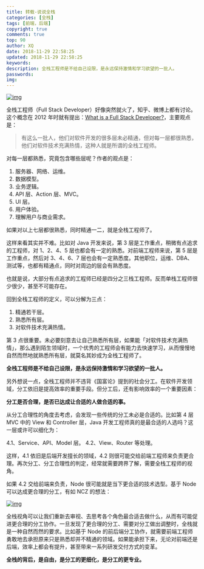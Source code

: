 ```yaml
---
title: 转载-说说全栈
categories: [全栈]
tags: [前端，后端]
copyright: true
comments: true
top: 90
author: XQ
date: 2018-11-29 22:58:25
updated: 2018-11-29 22:58:25
keywords:
description: 全栈工程师是不给自己设限，是永远保持激情和学习欲望的一批人。
passwords:
img:
---
```


[![img](https://camo.githubusercontent.com/052e7850a4dcc87c784a93c5fbca0a1d04f429b1/687474703a2f2f6d656469612d63616368652d6563302e70696e696d672e636f6d2f373336782f35652f39322f36352f35653932363539333138366434633734373534383161626336333266373666372e6a7067)](https://camo.githubusercontent.com/052e7850a4dcc87c784a93c5fbca0a1d04f429b1/687474703a2f2f6d656469612d63616368652d6563302e70696e696d672e636f6d2f373336782f35652f39322f36352f35653932363539333138366434633734373534383161626336333266373666372e6a7067)

全栈工程师（Full Stack Developer）好像突然就火了，知乎、微博上都有讨论。这个概念在 2012 年时就有提出：[What is a Full Stack Developer?](http://www.laurencegellert.com/2012/08/what-is-a-full-stack-developer/)，主要观点是：

> 有这么一批人，他们对软件开发的很多层未必精通，但对每一层都很熟悉，他们对软件技术充满热情，这种人就是所谓的全栈工程师。

对每一层都熟悉，究竟包含哪些层呢？作者的观点是：

1. 服务器、网络、运维。
2. 数据模型。
3. 业务逻辑。
4. API 层、Action 层、MVC。
5. UI 层。
6. 用户体验。
7. 理解用户与商业需求。

如果对以上七层都很熟悉，同时精通一二，就是全栈工程师了。

这样来看其实并不难。比如对 Java 开发来说，第 3 层是工作重点，稍微有点追求的工程师，对 1、2、4、5 层也都会有一定的熟悉。对前端工程师来说，第 5 层是工作重点，然后对 3、4、6、7 层也会有一定熟悉度。其他职位，运维、DBA、测试等，也都有精通点，同时对周边的层会有熟悉度。

也就是说，大部分有点追求的工程师已经是四分之三栈工程师。反而单栈工程师很少很少，甚至不可能存在。

回到全栈工程师的定义，可以分解为三点：

1. 精通若干层。
2. 熟悉所有层。
3. 对软件技术充满热情。

第 3 点很重要。未必要刻意去让自己熟悉所有层，如果能「对软件技术充满热情」，那么遇到陌生领域时，一个优秀的工程师会有能力去快速学习，从而慢慢地自然而然地就熟悉所有层，就莫名其妙成为全栈工程师了。

**全栈工程师是不给自己设限，是永远保持激情和学习欲望的一批人。**

另外想说一点，全栈工程师并不违背《国富论》提到的社会分工。在软件开发领域，分工依旧是提高效率的重要手段。但分工后，还有影响效率的一个重要因素：

**分工是否合理，是否已达成让合适的人做合适的事。**

从分工合理性的角度去考虑，会发现一些传统的分工未必是合适的。比如第 4 层 MVC 中的 View 和 Controller 层，Java 开发工程师真的是最合适的人选吗？这一层或许可以细化为：

4.1、Service、API、Model 层。
4.2、View、Router 等处理。

这样，4.1 依旧是后端开发擅长的领域，4.2 则很可能交给前端工程师来负责更合理。再次分工、分工合理性的判定，经常就需要跨界了解，需要全栈工程师的视角。

如果 4.2 交给前端来负责，Node 很可能就是当下更合适的技术选型。基于 Node 可以达成更合理的分工，有如 NCZ 的想法：

[![img](https://camo.githubusercontent.com/ed895cf7561cb3ec07ef74aa2dea573b57dbe219/687474703a2f2f696d672e68622e616963646e2e636f6d2f3430303931653637316230626465653236653531366163303530633663616563383038383562386131326238372d374a676646685f6677363538)](https://camo.githubusercontent.com/ed895cf7561cb3ec07ef74aa2dea573b57dbe219/687474703a2f2f696d672e68622e616963646e2e636f6d2f3430303931653637316230626465653236653531366163303530633663616563383038383562386131326238372d374a676646685f6677363538)

全栈视角可以让我们重新去审视、去思考各个角色最合适去做什么，从而有可能促进更合理的分工协作。一旦发现了更合理的分工、需要对分工做出调整时，全栈就是一种自然而然的要求。比如基于 Node 的前后端分工协作，就需要前端工程师勇敢地去承担原来只是熟悉却并不精通的领域。如果能承担下来，无论对前端还是后端，效率上都会有提升，甚至带来一系列研发交付方式的变革。

**全栈的背后，是自由，是分工的更细化，是分工的更专业。**